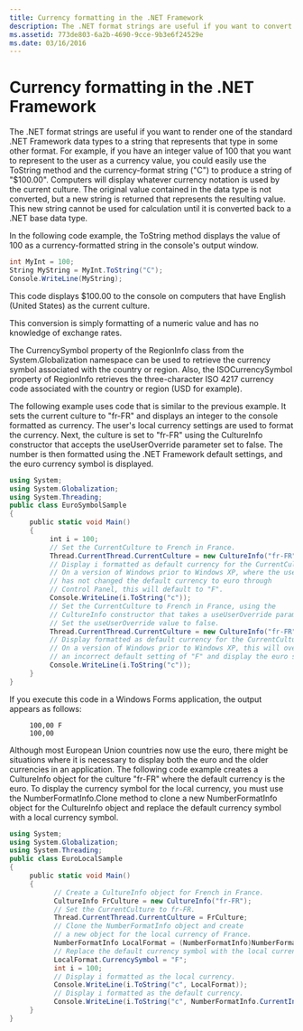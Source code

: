 ```yaml
---
title: Currency formatting in the .NET Framework
description: The .NET format strings are useful if you want to convert one of the standard .NET Framework data types to a string that represents that type in some other format.
ms.assetid: 773de803-6a2b-4690-9cce-9b3e6f24529e
ms.date: 03/16/2016
---
```

# Currency formatting in the .NET Framework

The .NET format strings are useful if you want to render one of the standard .NET Framework data types to a string that represents that type in some other format.
For example, if you have an integer value of 100 that you want to represent to the user as a currency value, you could easily use the ToString method and the currency-format string ("C") to produce a string of "$100.00".
Computers will display whatever currency notation is used by the current culture.
The original value contained in the data type is not converted, but a new string is returned that represents the resulting value.
This new string cannot be used for calculation until it is converted back to a .NET base data type.

In the following code example, the ToString method displays the value of 100 as a currency-formatted string in the console's output window.

```csharp
int MyInt = 100;
String MyString = MyInt.ToString("C");
Console.WriteLine(MyString);
```

This code displays $100.00 to the console on computers that have English (United States) as the current culture.

This conversion is simply formatting of a numeric value and has no knowledge of exchange rates.

The CurrencySymbol property of the RegionInfo class from the System.Globalization namespace can be used to retrieve the currency symbol associated with the country or region.
Also, the ISOCurrencySymbol property of RegionInfo retrieves the three-character ISO 4217 currency code associated with the country or region (USD for example).

The following example uses code that is similar to the previous example.
It sets the current culture to "fr-FR" and displays an integer to the console formatted as currency.
The user's local currency settings are used to format the currency.
Next, the culture is set to "fr-FR" using the CultureInfo constructor that accepts the useUserOverride parameter set to false.
The number is then formatted using the .NET Framework default settings, and the euro currency symbol is displayed.

```csharp
using System;
using System.Globalization;
using System.Threading;
public class EuroSymbolSample
{
     public static void Main()
     {
          int i = 100;
          // Set the CurrentCulture to French in France.
          Thread.CurrentThread.CurrentCulture = new CultureInfo("fr-FR");
          // Display i formatted as default currency for the CurrentCulture.
          // On a version of Windows prior to Windows XP, where the user
          // has not changed the default currency to euro through
          // Control Panel, this will default to "F".
          Console.WriteLine(i.ToString("c"));
          // Set the CurrentCulture to French in France, using the
          // CultureInfo constructor that takes a useUserOverride parameter.
          // Set the useUserOverride value to false.
          Thread.CurrentThread.CurrentCulture = new CultureInfo("fr-FR", false);
          // Display formatted as default currency for the CurrentCulture.
          // On a version of Windows prior to Windows XP, this will override
          // an incorrect default setting of "F" and display the euro symbol.
          Console.WriteLine(i.ToString("c"));
     }
}
```

If you execute this code in a Windows Forms application, the output appears as follows:

```DOS
     100,00 F
     100,00
```

Although most European Union countries now use the euro, there might be situations where it is necessary to display both the euro and the older currencies in an application.
The following code example creates a CultureInfo object for the culture "fr-FR" where the default currency is the euro.
To display the currency symbol for the local currency, you must use the NumberFormatInfo.Clone method to clone a new NumberFormatInfo object for the CultureInfo object and replace the default currency symbol with a local currency symbol.

```csharp
using System;
using System.Globalization;
using System.Threading;
public class EuroLocalSample
{
     public static void Main()
     {
           // Create a CultureInfo object for French in France.
           CultureInfo FrCulture = new CultureInfo("fr-FR");
           // Set the CurrentCulture to fr-FR.
           Thread.CurrentThread.CurrentCulture = FrCulture;
           // Clone the NumberFormatInfo object and create
           // a new object for the local currency of France.
           NumberFormatInfo LocalFormat = (NumberFormatInfo)NumberFormatInfo.CurrentInfo.Clone();
           // Replace the default currency symbol with the local currency symbol.
           LocalFormat.CurrencySymbol = "F";
           int i = 100;
           // Display i formatted as the local currency.
           Console.WriteLine(i.ToString("c", LocalFormat));
           // Display i formatted as the default currency.
           Console.WriteLine(i.ToString("c", NumberFormatInfo.CurrentInfo));
     }
}
```
